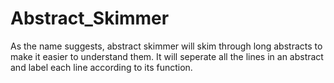 # Abstract_Skimmer

As the name suggests, abstract skimmer will skim through long abstracts to make it easier to understand them.
It will seperate all the lines in an abstract and label each line according to its function.


